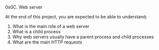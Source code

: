 0x0C. Web server

At the end of this project, you are expected to be able to understand;

1. What is the main role of a web server
2. What is a child process
3. Why web servers usually have a parent process and child processes
4. What are the main HTTP requests
